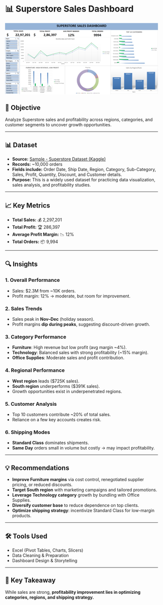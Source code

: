 # 📊 Superstore Sales Dashboard  

![Dashboard](https://github.com/Ishu-Farainzia/Excel_portfolio/blob/main/retail_analytics/excel_superstore_sales_dashboard/images/dashboard_superstore_sales.png)  

## 📌 Objective  
Analyze Superstore sales and profitability across regions, categories, and customer segments to uncover growth opportunities.  

---

## 📊 Dataset  
- **Source:** [Sample - Superstore Dataset (Kaggle)](https://www.kaggle.com/datasets/superstore-dataset-final)  
- **Records:** ~10,000 orders  
- **Fields include:** Order Date, Ship Date, Region, Category, Sub-Category, Sales, Profit, Quantity, Discount, and Customer details.  
- **Purpose:** This is a widely used dataset for practicing data visualization, sales analysis, and profitability studies.  

---

## 📈 Key Metrics  
- **Total Sales:** 💰 2,297,201  
- **Total Profit:** 🏆 286,397  
- **Average Profit Margin:** 📉 12%  
- **Total Orders:** 📦 9,994  

---

## 🔍 Insights  

### 1. Overall Performance  
- Sales: $2.3M from ~10K orders.  
- Profit margin: 12% → moderate, but room for improvement.  

### 2. Sales Trends  
- Sales peak in **Nov–Dec** (holiday season).  
- Profit margins **dip during peaks**, suggesting discount-driven growth.  

### 3. Category Performance  
- **Furniture**: High revenue but low profit (avg margin ~4%).  
- **Technology**: Balanced sales with strong profitability (~15% margin).  
- **Office Supplies**: Moderate sales and profit contribution.  

### 4. Regional Performance  
- **West region** leads ($725K sales).  
- **South region** underperforms ($391K sales).  
- Growth opportunities exist in underpenetrated regions.  

### 5. Customer Analysis  
- Top 10 customers contribute ~20% of total sales.  
- Reliance on a few key accounts creates risk.  

### 6. Shipping Modes  
- **Standard Class** dominates shipments.  
- **Same Day** orders small in volume but costly → may impact profitability.  

---

## 💡 Recommendations  
- **Improve Furniture margins** via cost control, renegotiated supplier pricing, or reduced discounts.  
- **Target South region** with marketing campaigns and tailored promotions.  
- **Leverage Technology category** growth by bundling with Office Supplies.  
- **Diversify customer base** to reduce dependence on top clients.  
- **Optimize shipping strategy**: incentivize Standard Class for low-margin products.  

---

## 🛠 Tools Used  
- Excel (Pivot Tables, Charts, Slicers)  
- Data Cleaning & Preparation  
- Dashboard Design & Storytelling  

---

## 🚀 Key Takeaway  
While sales are strong, **profitability improvement lies in optimizing categories, regions, and shipping strategy.**

